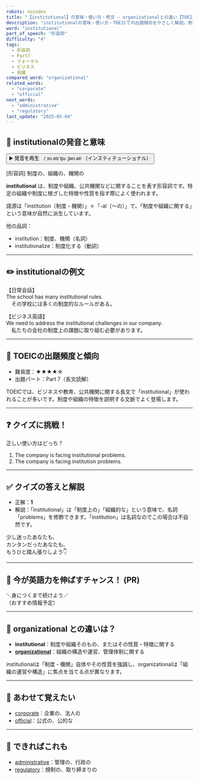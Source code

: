 ```yaml
---
robots: noindex
title: "【institutional】の意味・使い方・例文 ― organizationalとの違い【TOEIC英単語】"
description: "institutionalの意味・使い方・TOEICでの出題傾向をやさしく解説。例文・クイズ付きでorganizationalとの違いもわかりやすく学べます。"
word: "institutional"
part_of_speech: "形容詞"
difficulty: "4"
tags:
  - 形容詞
  - Part7
  - フォーマル
  - ビジネス
  - 会議
compared_word: "organizational"
related_words:
  - "corporate"
  - "official"
next_words:
  - "administrative"
  - "regulatory"
last_update: "2025-05-04"
---
```


## 🔰 institutionalの発音と意味

<button class="play-audio" onclick="playTTS('institutional')">
  <span class="play-audio-main">
    ▶️ 発音を再生　/ˌɪn.stɪˈtjuː.ʃən.əl/
  </span>
  <span class="play-audio-sub">
    （インスティテューショナル）
  </span>
</button>

[形容詞] 制度の、組織の、機関の

**institutional** は、制度や組織、公共機関などに関することを表す形容詞です。特定の組織や制度に根ざした特徴や性質を指す際によく使われます。

語源は「institution（制度・機関）」＋「-al（～の）」で、「制度や組織に関する」という意味が自然に派生しています。

他の品詞：  
- institution：制度、機関（名詞）
- institutionalize：制度化する（動詞）

---

## ✏️ institutionalの例文

【日常会話】  
The school has many institutional rules.  
　その学校には多くの制度的なルールがある。

【ビジネス英語】  
We need to address the institutional challenges in our company.  
　私たちの会社の制度上の課題に取り組む必要があります。

---

## 🎯 TOEICの出題頻度と傾向

- 難易度：★★★★☆
- 出題パート：Part 7（長文読解）

TOEICでは、ビジネスや教育、公共機関に関する長文で「institutional」が使われることが多いです。制度や組織の特徴を説明する文脈でよく登場します。

---

## ❓ クイズに挑戦！

正しい使い方はどっち？

1. The company is facing institutional problems.  
2. The company is facing institution problems.

---

## ✅ クイズの答えと解説

- 正解：**1**
- 解説：「institutional」は「制度上の」「組織的な」という意味で、名詞「problems」を修飾できます。「institution」は名詞なのでこの場合は不自然です。

少し迷ったあなたも、  
カンタンだったあなたも、  
もうひと踏ん張りしよう👇️

---

## 🚀 今が英語力を伸ばすチャンス！ (PR)

<div class="info-center">
＼身につくまで続けよう／<br>  
（おすすめ情報予定）
</div>

---

## 🤔  organizational との違いは？

- **institutional**：制度や組織そのもの、またはその性質・特徴に関する
- **[organizational](/word/organizational)**：組織の構造や運営、管理体制に関する

institutionalは「制度・機関」自体やその性質を強調し、organizationalは「組織の運営や構造」に焦点を当てる点が異なります。

---

## 🧩 あわせて覚えたい

- [corporate](/word/corporate)：企業の、法人の
- [official](/word/official)：公式の、公的な

---

## 📖 できればこれも

- [administrative](/word/administrative)：管理の、行政の
- [regulatory](/word/regulatory)：規制の、取り締まりの

<!-- cvid: aid04_bid24 -->
